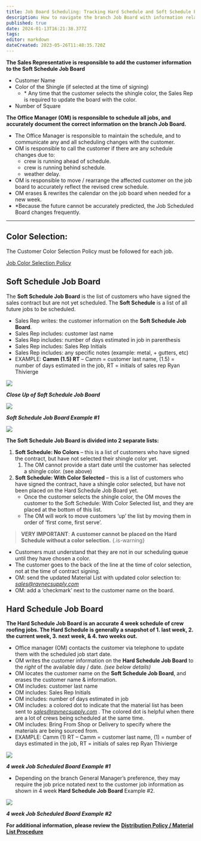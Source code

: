 ```yaml
---
title: Job Board Scheduling: Tracking Hard Schedule and Soft Schedule Procedure
description: How to navigate the branch Job Board with information relating to scheduling the customer’s job, number of days, color selection, materials, and other valuable information.
published: true
date: 2024-01-13T16:21:38.377Z
tags: 
editor: markdown
dateCreated: 2023-05-26T11:48:35.720Z
---
```


**The Sales Representative is responsible to add the customer information to the Soft Schedule Job Board**


-   Customer Name
-   Color of the Shingle (if selected at the time of signing)
    -   \* Any time that the customer selects the shingle color, the Sales Rep is required to update the board with the color.
-   Number of Square

**The Office Manager (OM) is responsible to schedule all jobs, and accurately document the correct information on the branch Job Board.**

-   The Office Manager is responsible to maintain the schedule, and to communicate any and all scheduling changes with the customer.
-   OM is responsible to call the customer if there are any schedule changes due to:
    -   crew is running ahead of schedule.
    -   crew is running behind schedule.
    -   weather delay.
-   OM is responsible to move / rearrange the affected customer on the job board to accurately reflect the revised crew schedule.
-   OM erases & rewrites the calendar on the job board when needed for a new week.
-   \*Because the future cannot be accurately predicted, the Job Scheduled Board changes frequently.

---

## **Color Selection:**

The Customer Color Selection Policy must be followed for each job.

[Job Color Selection Policy](/i/19)

## Soft Schedule Job Board

The **Soft Schedule Job Board** is the list of customers who have signed the sales contract but are not yet scheduled. The **Soft Schedule** is a list of all future jobs to be scheduled.

-   Sales Rep writes: the customer information on the **Soft Schedule Job Board**.
-   Sales Rep includes: customer last name
-   Sales Rep includes: number of days estimated in job in parenthesis
-   Sales Rep includes: Sales Rep Initials
-   Sales Rep includes: any specific notes (example: metal, + gutters, etc)
-   EXAMPLE: **Camm (1.5) RT** – Camm = customer last name, (1.5) = number of days estimated in the job, RT = initials of sales rep Ryan Thivierge

![](https://wiki.cenvarroofing.com/wp-content/uploads/2020/09/image-10.png)

***Close Up of Soft Schedule Job Board***

![](https://wiki.cenvarroofing.com/wp-content/uploads/2020/09/image-8.png)

***Soft Schedule Job Board Example #1***

![](https://wiki.cenvarroofing.com/wp-content/uploads/2020/09/image-9.png)


**The Soft Schedule Job Board is divided into 2 separate lists:**

1.  **Soft Schedule: No Colors** – this is a list of customers who have signed the contract, but have not selected their shingle color yet.
    1.  The OM cannot provide a start date until the customer has selected a shingle color. (see above)
2.  **Soft Schedule: With Color Selected** – this is a list of customers who have signed the contract, have a shingle color selected, but have not been placed on the Hard Schedule Job Board yet.
    -   Once the customer selects the shingle color, the OM moves the customer to the Soft Schedule: With Color Selected list, and they are placed at the bottom of this list.
    -   The OM will work to move customers ‘up’ the list by moving them in order of ‘first come, first serve’.

> **VERY IMPORTANT**: **A customer cannot be placed on the Hard Schedule without a color selection.**
{.is-warning}


-   Customers must understand that they are not in our scheduling queue until they have chosen a color.
-   The customer goes to the back of the line at the time of color selection, not at the time of contract signing.
-   OM: send the updated Material List with updated color selection to: [_sales@ravnecsupply.com_](mailto:sales@ravnecsupply.com)
-   OM: add a ‘checkmark’ next to the customer name on the board.

## Hard Schedule Job Board

**The Hard Schedule Job Board is an accurate 4 week schedule of crew roofing jobs. The Hard Schedule is generally a snapshot of 1. last week, 2. the current week, 3. next week, & 4. two weeks out.**

-   Office manager (OM) contacts the customer via telephone to update them with the scheduled job start date.
-   OM writes the customer information on the **Hard Schedule Job Board** to the *right* of the available day / date. *(see below details)*
-   OM locates the customer name on the **Soft Schedule Job Board**, and erases the customer name & information.
-   OM includes: customer last name
-   OM includes: Sales Rep Initials
-   OM includes: number of days estimated in job
-   OM includes: a colored dot to indicate that the material list has been sent to [_sales@ravnecsupply.com_](mailto:sales@ravnecsupply.com) . The colored dot is helpful when there are a lot of crews being scheduled at the same time.
-   OM includes: Bring From Shop or Delivery to specify where the materials are being sourced from.
-   EXAMPLE: Camm (1) RT – Camm = customer last name, (1) = number of days estimated in the job, RT = initials of sales rep Ryan Thivierge

![](https://wiki.cenvarroofing.com/wp-content/uploads/2020/09/image-6.png)

***4 week Job Scheduled Board Example #1***

-   Depending on the branch General Manager’s preference, they may require the job price notated next to the customer job information as shown in 4 week **Hard Schedule Job Board** Example #2.

![](https://wiki.cenvarroofing.com/wp-content/uploads/2020/09/image-7.png)

***4 week Job Scheduled Board Example #2***

**For additional information, please review the** [**Distribution Policy / Material List Procedure**](https://wiki.cenvarroofing.com/i/150)
